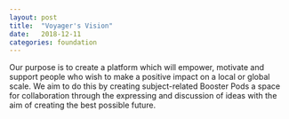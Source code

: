 ```yaml
---
layout: post
title:  "Voyager's Vision"
date:   2018-12-11 
categories: foundation
---
```


Our purpose is to create a platform which will empower, motivate and support people who wish to make a positive impact on a local or global scale. We aim to do this by creating subject-related Booster Pods a space for collaboration through the expressing and discussion of ideas with the aim of creating the best possible future. 

